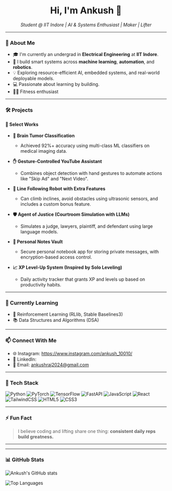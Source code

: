 <h1 align="center">Hi, I'm Ankush 👋</h1>
<p align="center">
  <em>Student @ IIT Indore | AI & Systems Enthusiast | Maker | Lifter</em>
</p>

---

### 🚀 About Me

- 🎓 I'm currently an undergrad in **Electrical Engineering** at **IIT Indore**.
- 🤖 I build smart systems across **machine learning**, **automation**, and **robotics**.
- 💡 Exploring resource-efficient AI, embedded systems, and real-world deployable models.
- 💻 Passionate about learning by building.
- 🏋️‍♂️ Fitness enthusiast

---

### 🛠️ Projects

#### 📌 Select Works

- **🧠 Brain Tumor Classification**
  - Achieved 92%+ accuracy using multi-class ML classifiers on medical imaging data.

- **✋ Gesture-Controlled YouTube Assistant**
  - Combines object detection with hand gestures to automate actions like "Skip Ad" and "Next Video".

- **🤖 Line Following Robot with Extra Features**
  - Can climb inclines, avoid obstacles using ultrasonic sensors, and includes a custom bonus feature.

- **🛡️ Agent of Justice (Courtroom Simulation with LLMs)**
  - Simulates a judge, lawyers, plaintiff, and defendant using large language models.

- **🔐 Personal Notes Vault**
  - Secure personal notebook app for storing private messages, with encryption-based access control.

- **📈 XP Level-Up System (Inspired by Solo Leveling)**
  - Daily activity tracker that grants XP and levels up based on productivity habits.

---

### 🌱 Currently Learning

- 🤖 Reinforcement Learning (RLlib, Stable Baselines3)
- 📚 Data Structures and Algorithms (DSA)

---

### 📫 Connect With Me

- 🌐 Instagram: https://www.instagram.com/ankush_10010/
- 💼 LinkedIn: 
- 📮 Email: ankushraj2024@gmail.com


---

### 🧰 Tech Stack

![Python](https://img.shields.io/badge/Python-FFD43B?logo=python&logoColor=blue)
![PyTorch](https://img.shields.io/badge/PyTorch-EE4C2C?logo=pytorch&logoColor=white)
![TensorFlow](https://img.shields.io/badge/TensorFlow-FF6F00?logo=tensorflow&logoColor=white)
![FastAPI](https://img.shields.io/badge/FastAPI-009688?logo=fastapi&logoColor=white)
![JavaScript](https://img.shields.io/badge/JavaScript-F7DF1E?logo=javascript&logoColor=black)
![React](https://img.shields.io/badge/React-20232A?logo=react&logoColor=61DAFB)
![TailwindCSS](https://img.shields.io/badge/TailwindCSS-38B2AC?logo=tailwind-css&logoColor=white)
![HTML5](https://img.shields.io/badge/HTML5-E34F26?logo=html5&logoColor=white)
![CSS3](https://img.shields.io/badge/CSS3-1572B6?logo=css3&logoColor=white)

---

### ⚡ Fun Fact

> I believe coding and lifting share one thing: **consistent daily reps build greatness.**

---
---

### 📊 GitHub Stats

![Ankush's GitHub stats](https://github-readme-stats.vercel.app/api?username=ankush-10010&show_icons=true&theme=radical)

![Top Languages](https://github-readme-stats.vercel.app/api/top-langs/?username=ankush-10010&layout=compact&theme=radical)

